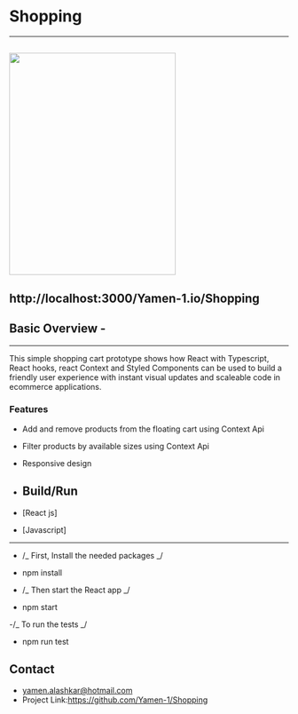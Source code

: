 # Shopping

---

## <img src="https://encrypted-tbn0.gstatic.com/images?q=tbn:ANd9GcSHHbsXmTau_3ZwiyuWa4MkX88FIX9KfJHeZA&usqp=CAU" width="300" height="400">

## http://localhost:3000/Yamen-1.io/Shopping

## Basic Overview -

---

This simple shopping cart prototype shows how React with Typescript, React hooks, react Context and Styled Components can be used to build a friendly user experience with instant visual updates and scaleable code in ecommerce applications.

### Features

- Add and remove products from the floating cart using Context Api
- Filter products by available sizes using Context Api
- Responsive design

- ## Build/Run
- [React js]
- [Javascript]

---

- /_ First, Install the needed packages _/
- npm install

- /_ Then start the React app _/
- npm start

-/_ To run the tests _/

- npm run test

## Contact

- yamen.alashkar@hotmail.com
- Project Link:https://github.com/Yamen-1/Shopping
